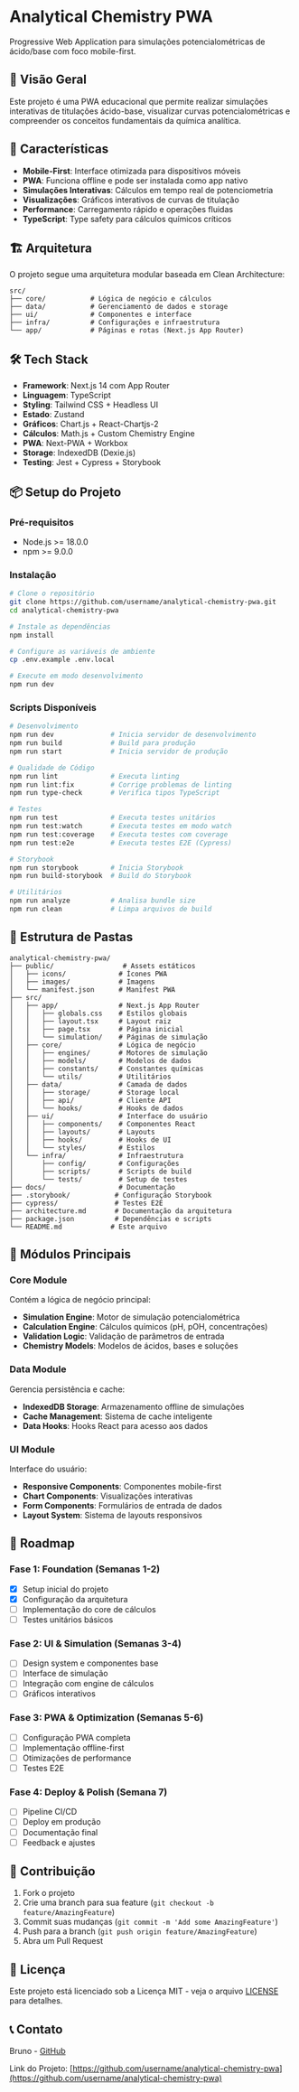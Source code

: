 # Analytical Chemistry PWA

Progressive Web Application para simulações potencialométricas de ácido/base com foco mobile-first.

## 🧪 Visão Geral

Este projeto é uma PWA educacional que permite realizar simulações interativas de titulações ácido-base, visualizar curvas potencialométricas e compreender os conceitos fundamentais da química analítica.

## 🚀 Características

- **Mobile-First**: Interface otimizada para dispositivos móveis
- **PWA**: Funciona offline e pode ser instalada como app nativo
- **Simulações Interativas**: Cálculos em tempo real de potenciometria
- **Visualizações**: Gráficos interativos de curvas de titulação
- **Performance**: Carregamento rápido e operações fluidas
- **TypeScript**: Type safety para cálculos químicos críticos

## 🏗️ Arquitetura

O projeto segue uma arquitetura modular baseada em Clean Architecture:

```
src/
├── core/           # Lógica de negócio e cálculos
├── data/           # Gerenciamento de dados e storage
├── ui/             # Componentes e interface
├── infra/          # Configurações e infraestrutura
└── app/            # Páginas e rotas (Next.js App Router)
```

## 🛠️ Tech Stack

- **Framework**: Next.js 14 com App Router
- **Linguagem**: TypeScript
- **Styling**: Tailwind CSS + Headless UI
- **Estado**: Zustand
- **Gráficos**: Chart.js + React-Chartjs-2
- **Cálculos**: Math.js + Custom Chemistry Engine
- **PWA**: Next-PWA + Workbox
- **Storage**: IndexedDB (Dexie.js)
- **Testing**: Jest + Cypress + Storybook

## 📦 Setup do Projeto

### Pré-requisitos

- Node.js >= 18.0.0
- npm >= 9.0.0

### Instalação

```bash
# Clone o repositório
git clone https://github.com/username/analytical-chemistry-pwa.git
cd analytical-chemistry-pwa

# Instale as dependências
npm install

# Configure as variáveis de ambiente
cp .env.example .env.local

# Execute em modo desenvolvimento
npm run dev
```

### Scripts Disponíveis

```bash
# Desenvolvimento
npm run dev              # Inicia servidor de desenvolvimento
npm run build            # Build para produção
npm run start            # Inicia servidor de produção

# Qualidade de Código
npm run lint             # Executa linting
npm run lint:fix         # Corrige problemas de linting
npm run type-check       # Verifica tipos TypeScript

# Testes
npm run test             # Executa testes unitários
npm run test:watch       # Executa testes em modo watch
npm run test:coverage    # Executa testes com coverage
npm run test:e2e         # Executa testes E2E (Cypress)

# Storybook
npm run storybook        # Inicia Storybook
npm run build-storybook  # Build do Storybook

# Utilitários
npm run analyze          # Analisa bundle size
npm run clean            # Limpa arquivos de build
```

## 📁 Estrutura de Pastas

```
analytical-chemistry-pwa/
├── public/                 # Assets estáticos
│   ├── icons/             # Ícones PWA
│   ├── images/            # Imagens
│   └── manifest.json      # Manifest PWA
├── src/
│   ├── app/               # Next.js App Router
│   │   ├── globals.css    # Estilos globais
│   │   ├── layout.tsx     # Layout raiz
│   │   ├── page.tsx       # Página inicial
│   │   └── simulation/    # Páginas de simulação
│   ├── core/              # Lógica de negócio
│   │   ├── engines/       # Motores de simulação
│   │   ├── models/        # Modelos de dados
│   │   ├── constants/     # Constantes químicas
│   │   └── utils/         # Utilitários
│   ├── data/              # Camada de dados
│   │   ├── storage/       # Storage local
│   │   ├── api/           # Cliente API
│   │   └── hooks/         # Hooks de dados
│   ├── ui/                # Interface do usuário
│   │   ├── components/    # Componentes React
│   │   ├── layouts/       # Layouts
│   │   ├── hooks/         # Hooks de UI
│   │   └── styles/        # Estilos
│   └── infra/             # Infraestrutura
│       ├── config/        # Configurações
│       ├── scripts/       # Scripts de build
│       └── tests/         # Setup de testes
├── docs/                  # Documentação
├── .storybook/           # Configuração Storybook
├── cypress/              # Testes E2E
├── architecture.md       # Documentação da arquitetura
├── package.json          # Dependências e scripts
└── README.md            # Este arquivo
```

## 🧪 Módulos Principais

### Core Module
Contém a lógica de negócio principal:
- **Simulation Engine**: Motor de simulação potencialométrica
- **Calculation Engine**: Cálculos químicos (pH, pOH, concentrações)
- **Validation Logic**: Validação de parâmetros de entrada
- **Chemistry Models**: Modelos de ácidos, bases e soluções

### Data Module
Gerencia persistência e cache:
- **IndexedDB Storage**: Armazenamento offline de simulações
- **Cache Management**: Sistema de cache inteligente
- **Data Hooks**: Hooks React para acesso aos dados

### UI Module
Interface do usuário:
- **Responsive Components**: Componentes mobile-first
- **Chart Components**: Visualizações interativas
- **Form Components**: Formulários de entrada de dados
- **Layout System**: Sistema de layouts responsivos

## 🎯 Roadmap

### Fase 1: Foundation (Semanas 1-2)
- [x] Setup inicial do projeto
- [x] Configuração da arquitetura
- [ ] Implementação do core de cálculos
- [ ] Testes unitários básicos

### Fase 2: UI & Simulation (Semanas 3-4)
- [ ] Design system e componentes base
- [ ] Interface de simulação
- [ ] Integração com engine de cálculos
- [ ] Gráficos interativos

### Fase 3: PWA & Optimization (Semanas 5-6)
- [ ] Configuração PWA completa
- [ ] Implementação offline-first
- [ ] Otimizações de performance
- [ ] Testes E2E

### Fase 4: Deploy & Polish (Semana 7)
- [ ] Pipeline CI/CD
- [ ] Deploy em produção
- [ ] Documentação final
- [ ] Feedback e ajustes

## 🤝 Contribuição

1. Fork o projeto
2. Crie uma branch para sua feature (`git checkout -b feature/AmazingFeature`)
3. Commit suas mudanças (`git commit -m 'Add some AmazingFeature'`)
4. Push para a branch (`git push origin feature/AmazingFeature`)
5. Abra um Pull Request

## 📄 Licença

Este projeto está licenciado sob a Licença MIT - veja o arquivo [LICENSE](LICENSE) para detalhes.

## 📞 Contato

Bruno - [GitHub](https://github.com/username)

Link do Projeto: [https://github.com/username/analytical-chemistry-pwa](https://github.com/username/analytical-chemistry-pwa) 